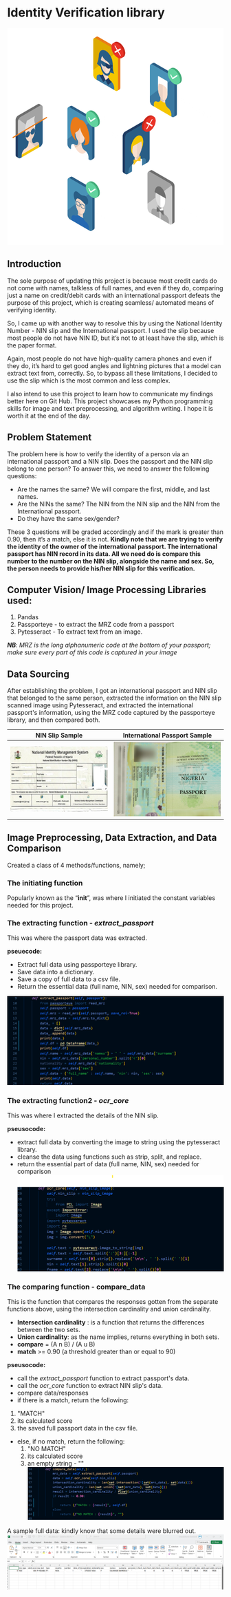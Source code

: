# Identity Verification library

![](identity_verification/identity_files/intro_image2.png)

## Introduction

The sole purpose of updating this project is because most credit cards do not come with names, talkless of full names, and even if they do, comparing just a name on credit/debit cards with an international passport defeats the purpose of this project, which is creating seamless/ automated means of verifying identity.

So, I came up with another way to resolve this by using the National Identity Number - NIN slip and the International passport. I used the slip because most people do not have NIN ID, but it’s not to at least have the slip, which is the paper format. 

Again, most people do not have high-quality camera phones and even if they do, it’s hard to get good angles and lightning pictures that a model can extract text from, correctly. 
So, to bypass all these limitations, I decided to use the slip which is the most common and less complex.

I also intend to use this project to learn how to communicate my findings better here on Git Hub. This project showcases my Python programming skills for image and text preprocessing, and algorithm writing. I hope it is worth it at the end of the day. 


## Problem Statement

The problem here is how to verify the identity of a person via an international passport and a NIN slip. 
Does the passport and the NIN slip belong to one person? To answer this, we need to answer the following questions:

- Are the names the same? We will compare the first, middle, and last names.
- Are the NINs the same? The NIN from the NIN slip and the NIN from the International passport.
- Do they have the same sex/gender?
  
These 3 questions will be graded accordingly and if the mark is greater than 0.90, then it’s a match, else it is not.
__Kindly note that we are trying to verify the identity of the owner of the international passport. The international passport has NIN record in its data. All we need do is compare this number to the number on the NIN slip, alongside the name and sex. So, the person needs to provide his/her NIN slip for this verification.__


## Computer Vision/ Image Processing Libraries used:

1. Pandas
2. Passporteye - to extract the MRZ code from a passport
3. Pytesseract - To extract text from an image.

**_NB_**: _MRZ is the long alphanumeric code at the bottom of your passport; make sure every part of this code is captured in your image_


## Data Sourcing  

After establishing the problem, I got an international passport and NIN slip that belonged to the same person, extracted the information on the NIN slip scanned image using Pytesseract, and extracted the international passport's information, using the MRZ code captured by the passporteye library, and then compared both.

NIN Slip Sample                            |                International Passport Sample
:------------------------------------------------------------:|:--------------------------------------:
![](identity_verification/identity_files/nin_slip_sample.jpg) | ![](identity_verification/identity_files/international_passport_sample.jpg)


## Image Preprocessing, Data Extraction, and Data Comparison

Created a class of 4 methods/functions, namely;

### The initiating function
Popularly known as the “__init__”, was where I initiated the constant variables needed for this project. 

### The extracting function - _extract_passport_
This was where the passport data was extracted. 

**pseuecode:**
- Extract full data using passporteye library.
- Save data into a dictionary.
- Save a copy of full data to a csv file.
- Return the essential data (full name, NIN, sex) needed for comparison.

![](identity_verification/identity_files/Extract_function.png)

### The extracting function2 - _ocr_core_
This was where I extracted the details of the NIN slip.

**pseusocode:**
- extract full data by converting the image to string using the pytesseract library.
- cleanse the data using functions such as strip, split, and replace.
- return the essential part of data (full name, NIN, sex) needed for comparison
![](identity_verification/identity_files/ocr_extracting_function.png)

### The comparing function - compare_data
This is the function that compares the responses gotten from the separate functions above, using the intersection cardinality and union cardinality.

- **Intersection cardinality** : is a function that returns the differences between the two sets.
- **Union cardinality**: as the name implies, returns everything in both sets.
- **compare** = (A n B) / (A u B)
- **match** >= 0.90 (a threshold greater than or equal to 90)

**pseusocode:**
- call the _extract_passport_ function to extract passport's data.
-  call the _ocr_core_ function to extract NIN slip's data.
-  compare data/responses
-  if there is a match, return the following:
  1.  "MATCH"
  2.  its calculated score
  3.  the saved full passport data in the csv file.
- else, if no match, return the following:
  1. "NO MATCH"
  2. its calculated score
  3. an empty string - ""
 ![](identity_verification/identity_files/comparison_function.png)

A sample full data: kindly know that some details were blurred out.
![](identity_verification/identity_files/bio_data.png)
